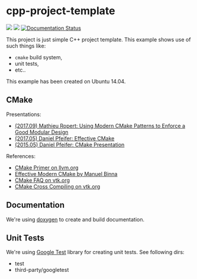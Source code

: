 cpp-project-template
====================

![](https://github.com/kzeslaf/cpp-project-template/workflows/build-linux/badge.svg)
![](https://github.com/kzeslaf/cpp-project-template/workflows/build-windows/badge.svg)
[![Documentation Status](https://readthedocs.org/projects/kzeslaf-cpp-project-template/badge/?version=latest)](http://kzeslaf-cpp-project-template.readthedocs.io/en/latest/?badge=latest)

This project is just simple C++ project template. This example shows use of
such things like:

* `cmake` build system,
* unit tests,
* etc..

This example has been created on Ubuntu 14.04.


CMake
-----

Presentations:
* [(2017.09) Mathieu Ropert: Using Modern CMake Patterns to Enforce a Good Modular Design](https://www.youtube.com/watch?v=eC9-iRN2b04)
* [(2017.05) Daniel Pfeifer: Effective CMake](https://www.youtube.com/watch?v=bsXLMQ6WgIk&t=2s)
* [(2015.05) Daniel Pfeifer: CMake Presentation](http://purplekarrot.net/blog/cmake-introduction-and-best-practices.html)

References:
* [CMake Primer on llvm.org](https://llvm.org/docs/CMakePrimer.html)
* [Effective Modern CMake by Manuel Binna](https://gist.github.com/mbinna/c61dbb39bca0e4fb7d1f73b0d66a4fd1)
* [CMake FAQ on vtk.org](http://www.vtk.org/Wiki/CMake_FAQ)
* [CMake Cross Compiling on vtk.org](http://www.vtk.org/Wiki/CMake_Cross_Compiling)


Documentation
-------------

We're using [doxygen](http://doxygen.org) to create and build documentation.


Unit Tests
----------

We're using [Google Test](https://code.google.com/p/googletest/) library for creating unit tests. See following dirs:

* test
* third-party/googletest
